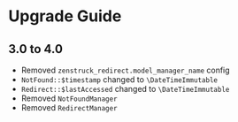 # Upgrade Guide

## 3.0 to 4.0

- Removed `zenstruck_redirect.model_manager_name` config
- `NotFound::$timestamp` changed to `\DateTimeImmutable`
- `Redirect::$lastAccessed` changed to `\DateTimeImmutable`
- Removed `NotFoundManager`
- Removed `RedirectManager`
